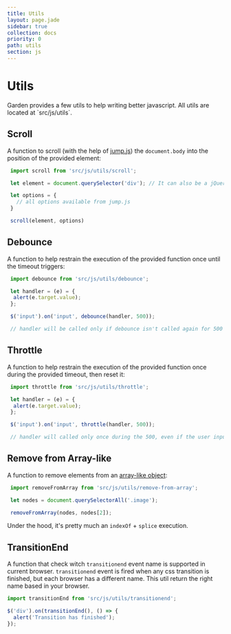 ```yaml
---
title: Utils
layout: page.jade
sidebar: true
collection: docs
priority: 0
path: utils
section: js
---
```


# Utils
<p class="lead">Garden provides a few utils to help writing better javascript. All utils are located at `src/js/utils`.</p>

## Scroll
A function to scroll (with the help of [jump.js](http://callmecavs.com/jump.js/)) the `document.body` into the position of the provided element:

```js
 import scroll from 'src/js/utils/scroll';

 let element = document.querySelector('div'); // It can also be a jQuery instance

 let options = {
   // all options available from jump.js
 }

 scroll(element, options)
```

## Debounce
A function to help restrain the execution of the provided function once until the
timeout triggers:

```js
 import debounce from 'src/js/utils/debounce';

 let handler = (e) = {
  alert(e.target.value);
 };

 $('input').on('input', debounce(handler, 500));

 // handler will be called only if debounce isn't called again for 500 ms
```

## Throttle
A function to help restrain the execution of the provided function once during
the provided timeout, then reset it:

```js
 import throttle from 'src/js/utils/throttle';

 let handler = (e) = {
  alert(e.target.value);
 };

 $('input').on('input', throttle(handler, 500));

 // handler will called only once during the 500, even if the user inputs again.
```

## Remove from Array-like
A function to remove elements from an [array-like object](http://www.2ality.com/2013/05/quirk-array-like-objects.html):

```js
 import removeFromArray from 'src/js/utils/remove-from-array';

 let nodes = document.querySelectorAll('.image');

 removeFromArray(nodes, nodes[2]);
```

Under the hood, it's pretty much an `indexOf` + `splice` execution.

## TransitionEnd

A function that check witch `transitionend` event name is supported in current browser.
`transitionend` event is fired when any css transition is finished, but each browser has a different name. This util return the right name based in your browser.

```js
import transitionEnd from 'src/js/utils/transitionend';

$('div').on(transitionEnd(), () => {
  alert('Transition has finished');
});
```
